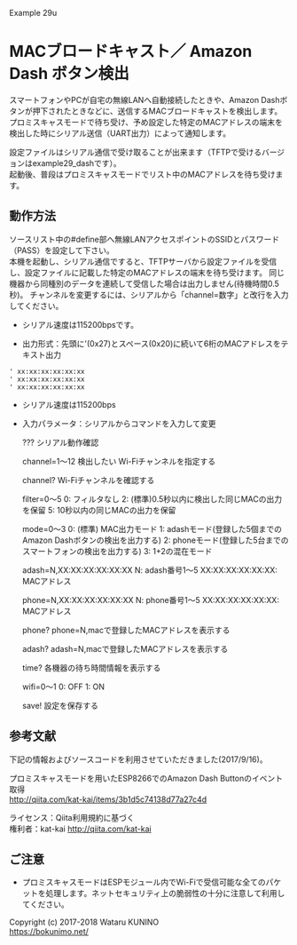 Example 29u
# MACブロードキャスト／ Amazon Dash ボタン検出

スマートフォンやPCが自宅の無線LANへ自動接続したときや、Amazon Dashボタンが押下されたときなどに、送信するMACブロードキャストを検出します。  
プロミスキャスモードで待ち受け、予め設定した特定のMACアドレスの端末を検出した時にシリアル送信（UART出力）によって通知します。

設定ファイルはシリアル通信で受け取ることが出来ます（TFTPで受けるバージョンはexample29_dashです）。  
起動後、普段はプロミスキャスモードでリスト中のMACアドレスを待ち受けます。  

## 動作方法

ソースリスト中の#define部へ無線LANアクセスポイントのSSIDとパスワード（PASS）を設定して下さい。  
本機を起動し、シリアル通信ですると、TFTPサーバから設定ファイルを受信し、設定ファイルに記載した特定のMACアドレスの端末を待ち受けます。
同じ機器から同種別のデータを連続して受信した場合は出力しません(待機時間0.5秒)。
チャンネルを変更するには、シリアルから「channel=数字」と改行を入力してください。

* シリアル速度は115200bpsです。

* 出力形式：先頭に'(0x27)とスペース(0x20)に続いて6桁のMACアドレスをテキスト出力

`' xx:xx:xx:xx:xx:xx`  
`' xx:xx:xx:xx:xx:xx`  
`' xx:xx:xx:xx:xx:xx`  

* シリアル速度は115200bps

* 入力パラメータ：シリアルからコマンドを入力して変更
    
    ???
        シリアル動作確認
        
    channel=1～12
        検出したい Wi-Fiチャンネルを指定する
        
    channel?
        Wi-Fiチャンネルを確認する
        
    filter=0～5
        0: フィルタなし
        2: (標準)0.5秒以内に検出した同じMACの出力を保留
        5: 10秒以内の同じMACの出力を保留
    
    mode=0～3
        0: (標準) MAC出力モード
        1: adashモード(登録した5個までのAmazon Dashボタンの検出を出力する)
        2: phoneモード(登録した5台までのスマートフォンの検出を出力する)
        3: 1+2の混在モード
        
    adash=N,XX:XX:XX:XX:XX:XX
        N: adash番号1～5
        XX:XX:XX:XX:XX:XX: MACアドレス
        
    phone=N,XX:XX:XX:XX:XX:XX
        N: phone番号1～5
        XX:XX:XX:XX:XX:XX: MACアドレス
        
    phone?
        phone=N,macで登録したMACアドレスを表示する
        
    adash?
        adash=N,macで登録したMACアドレスを表示する
        
    time?
        各機器の待ち時間情報を表示する
        
    wifi=0～1
        0: OFF
        1: ON
        
    save!
        設定を保存する

## 参考文献

下記の情報およびソースコードを利用させていただきました(2017/9/16)。

プロミスキャスモードを用いたESP8266でのAmazon Dash Buttonのイベント取得  
<http://qiita.com/kat-kai/items/3b1d5c74138d77a27c4d>

ライセンス：Qiita利用規約に基づく  
権利者：kat-kai http://qiita.com/kat-kai

## ご注意

* プロミスキャスモードはESPモジュール内でWi-Fiで受信可能な全てのパケットを処理します。ネットセキュリティ上の脆弱性の十分に注意して利用してください。

Copyright (c) 2017-2018 Wataru KUNINO  
<https://bokunimo.net/>
